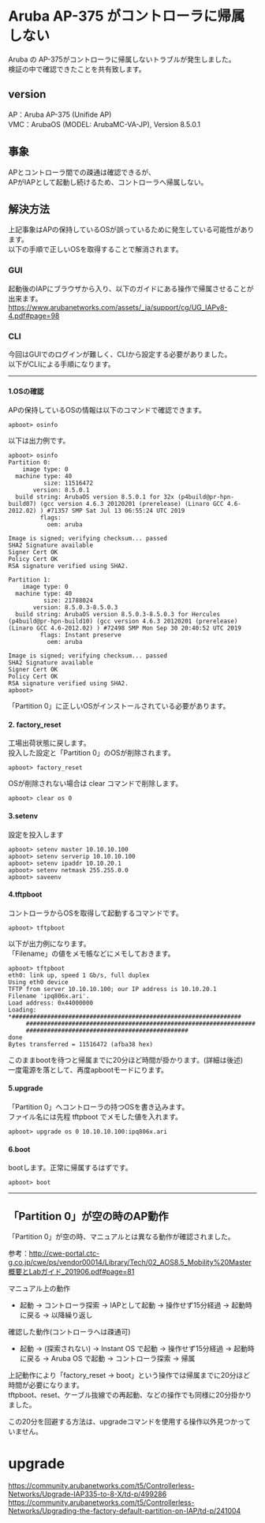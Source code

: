 # Aruba AP-375 がコントローラに帰属しない

Aruba の AP-375がコントローラに帰属しないトラブルが発生しました。  
検証の中で確認できたことを共有致します。

## version

AP：Aruba AP-375 (Unifide AP)  
VMC：ArubaOS (MODEL: ArubaMC-VA-JP), Version 8.5.0.1

## 事象

APとコントローラ間での疎通は確認できるが、  
APがIAPとして起動し続けるため、コントローラへ帰属しない。

## 解決方法

上記事象はAPの保持しているOSが誤っているために発生している可能性があります。  
以下の手順で正しいOSを取得することで解消されます。

### GUI

起動後のIAPにブラウザから入り、以下のガイドにある操作で帰属させることが出来ます。  
https://www.arubanetworks.com/assets/_ja/support/cg/UG_IAPv8-4.pdf#page=98

### CLI

今回はGUIでのログインが難しく、CLIから設定する必要がありました。  
以下がCLIによる手順になります。

---

#### 1.OSの確認

APの保持しているOSの情報は以下のコマンドで確認できます。  
```
apboot> osinfo 
```
以下は出力例です。  
```
apboot> osinfo 
Partition 0:
    image type: 0
  machine type: 40
          size: 11516472
       version: 8.5.0.1
  build string: ArubaOS version 8.5.0.1 for 32x (p4build@pr-hpn-build07) (gcc version 4.6.3 20120201 (prerelease) (Linaro GCC 4.6-2012.02) ) #71357 SMP Sat Jul 13 06:55:24 UTC 2019
         flags: 
           oem: aruba

Image is signed; verifying checksum... passed
SHA2 Signature available
Signer Cert OK
Policy Cert OK
RSA signature verified using SHA2.

Partition 1:
    image type: 0
  machine type: 40
          size: 21788024
       version: 8.5.0.3-8.5.0.3
  build string: ArubaOS version 8.5.0.3-8.5.0.3 for Hercules (p4build@pr-hpn-build10) (gcc version 4.6.3 20120201 (prerelease) (Linaro GCC 4.6-2012.02) ) #72498 SMP Mon Sep 30 20:40:52 UTC 2019
         flags: Instant preserve 
           oem: aruba

Image is signed; verifying checksum... passed
SHA2 Signature available
Signer Cert OK
Policy Cert OK
RSA signature verified using SHA2.
apboot> 
```
「Partition 0」に正しいOSがインストールされている必要があります。  

#### 2. factory_reset

工場出荷状態に戻します。  
投入した設定と「Partition 0」のOSが削除されます。  

```
apboot> factory_reset
```
OSが削除されない場合は clear コマンドで削除します。
```
apboot> clear os 0
```

#### 3.setenv

設定を投入します  
```
apboot> setenv master 10.10.10.100
apboot> setenv serverip 10.10.10.100
apboot> setenv ipaddr 10.10.20.1
apboot> setenv netmask 255.255.0.0
apboot> saveenv
```

#### 4.tftpboot

コントローラからOSを取得して起動するコマンドです。  
```
apboot> tftpboot
```
以下が出力例になります。  
「Filename」の値をメモ帳などにメモしておきます。  
```
apboot> tftpboot 
eth0: link up, speed 1 Gb/s, full duplex
Using eth0 device
TFTP from server 10.10.10.100; our IP address is 10.10.20.1
Filename 'ipq806x.ari'.
Load address: 0x44000000
Loading: *#################################################################
	 #################################################################
	 ##############################################
done
Bytes transferred = 11516472 (afba38 hex)
```
このままbootを待つと帰属までに20分ほど時間が掛かります。(詳細は後述)  
一度電源を落として、再度apbootモードにります。  

#### 5.upgrade

「Partition 0」へコントローラの持つOSを書き込みます。  
ファイル名には先程 tftpboot でメモした値を入れます。  

```
apboot> upgrade os 0 10.10.10.100:ipq806x.ari
```

#### 6.boot

bootします。正常に帰属するはずです。  
```
apboot> boot
```

---

## 「Partition 0」が空の時のAP動作

「Partition 0」が空の時、マニュアルとは異なる動作が確認されました。  

参考：http://cwe-portal.ctc-g.co.jp/cwe/ps/vendor00014/Library/Tech/02_AOS8.5_Mobility%20Master概要とLabガイド_201906.pdf#page=81  

マニュアル上の動作
 - 起動 → コントローラ探索 → IAPとして起動 → 操作せず15分経過 → 起動時に戻る → 以降繰り返し

確認した動作(コントローラへは疎通可)
 - 起動 → (探索されない) → Instant OS で起動 → 操作せず15分経過 → 起動時に戻る → Aruba OS で起動 → コントローラ探索 → 帰属

上記動作により「factory_reset → boot」という操作では帰属までに20分ほど時間が必要になります。  
tftpboot、reset、ケーブル抜線での再起動、などの操作でも同様に20分掛かりました。  

この20分を回避する方法は、upgradeコマンドを使用する操作以外見つかっていません。  

# upgrade

https://community.arubanetworks.com/t5/Controllerless-Networks/Upgrade-IAP335-to-8-X/td-p/499286
https://community.arubanetworks.com/t5/Controllerless-Networks/Upgrading-the-factory-default-partition-on-IAP/td-p/241004
